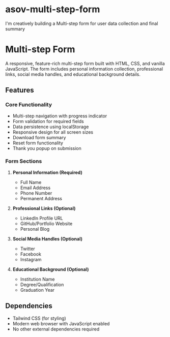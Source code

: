 # asov-multi-step-form
I'm creatively building a Multi-step form for user data collection and final summary
# Multi-step Form

A responsive, feature-rich multi-step form built with HTML, CSS, and vanilla JavaScript. The form includes personal information collection, professional links, social media handles, and educational background details.

## Features

### Core Functionality
- Multi-step navigation with progress indicator
- Form validation for required fields
- Data persistence using localStorage
- Responsive design for all screen sizes
- Download form summary
- Reset form functionality
- Thank you popup on submission

### Form Sections
1. **Personal Information (Required)**
   - Full Name
   - Email Address
   - Phone Number
   - Permanent Address

2. **Professional Links (Optional)**
   - LinkedIn Profile URL
   - GitHub/Portfolio Website
   - Personal Blog

3. **Social Media Handles (Optional)**
   - Twitter
   - Facebook
   - Instagram

4. **Educational Background (Optional)**
   - Institution Name
   - Degree/Qualification
   - Graduation Year




## Dependencies

- Tailwind CSS (for styling)
- Modern web browser with JavaScript enabled
- No other external dependencies required



